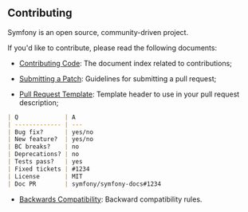 Contributing
------------

Symfony is an open source, community-driven project.

If you'd like to contribute, please read the following documents:

* [Contributing Code][1]: The document index related to contributions;

* [Submitting a Patch][2]: Guidelines for submitting a pull request;

* [Pull Request Template][3]: Template header to use in your pull request
  description;

```markdown
| Q             | A
| ------------- | ---
| Bug fix?      | yes/no
| New feature?  | yes/no
| BC breaks?    | no
| Deprecations? | no
| Tests pass?   | yes
| Fixed tickets | #1234
| License       | MIT
| Doc PR        | symfony/symfony-docs#1234
```

* [Backwards Compatibility][4]: Backward compatibility rules.

[1]: http://symfony.com/doc/current/contributing/code/index.html
[2]: http://symfony.com/doc/current/contributing/code/patches.html#check-list
[3]: http://symfony.com/doc/current/contributing/code/patches.html#make-a-pull-request
[4]: http://symfony.com/doc/current/contributing/code/bc.html#working-on-symfony-code

